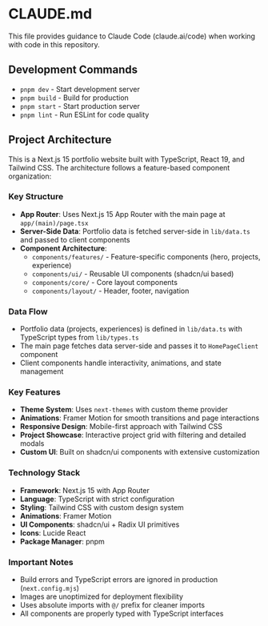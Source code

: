 # CLAUDE.md

This file provides guidance to Claude Code (claude.ai/code) when working with code in this repository.

## Development Commands

- `pnpm dev` - Start development server
- `pnpm build` - Build for production
- `pnpm start` - Start production server
- `pnpm lint` - Run ESLint for code quality

## Project Architecture

This is a Next.js 15 portfolio website built with TypeScript, React 19, and Tailwind CSS. The architecture follows a feature-based component organization:

### Key Structure
- **App Router**: Uses Next.js 15 App Router with the main page at `app/(main)/page.tsx`
- **Server-Side Data**: Portfolio data is fetched server-side in `lib/data.ts` and passed to client components
- **Component Architecture**: 
  - `components/features/` - Feature-specific components (hero, projects, experience)
  - `components/ui/` - Reusable UI components (shadcn/ui based)
  - `components/core/` - Core layout components
  - `components/layout/` - Header, footer, navigation

### Data Flow
- Portfolio data (projects, experiences) is defined in `lib/data.ts` with TypeScript types from `lib/types.ts`
- The main page fetches data server-side and passes it to `HomePageClient` component
- Client components handle interactivity, animations, and state management

### Key Features
- **Theme System**: Uses `next-themes` with custom theme provider
- **Animations**: Framer Motion for smooth transitions and page interactions
- **Responsive Design**: Mobile-first approach with Tailwind CSS
- **Project Showcase**: Interactive project grid with filtering and detailed modals
- **Custom UI**: Built on shadcn/ui components with extensive customization

### Technology Stack
- **Framework**: Next.js 15 with App Router
- **Language**: TypeScript with strict configuration
- **Styling**: Tailwind CSS with custom design system
- **Animations**: Framer Motion
- **UI Components**: shadcn/ui + Radix UI primitives
- **Icons**: Lucide React
- **Package Manager**: pnpm

### Important Notes
- Build errors and TypeScript errors are ignored in production (`next.config.mjs`)
- Images are unoptimized for deployment flexibility
- Uses absolute imports with `@/` prefix for cleaner imports
- All components are properly typed with TypeScript interfaces